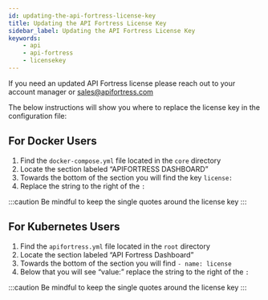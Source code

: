 ```yaml
---
id: updating-the-api-fortress-license-key
title: Updating the API Fortress License Key
sidebar_label: Updating the API Fortress License Key
keywords:
    - api
    - api-fortress
    - licensekey
---
```


If you need an updated API Fortress license please reach out to your account manager or [sales@apifortress.com](mailto:sales@apifortress.com)

The below instructions will show you where to replace the license key in the configuration file:

## For Docker Users

1. Find the `docker-compose.yml` file located in the `core` directory
2. Locate the section labeled “APIFORTRESS DASHBOARD”
3. Towards the bottom of the section you will find the key `license:` 
4. Replace the string to the right of the `:` 

:::caution
Be mindful to keep the single quotes around the license key
:::

## For Kubernetes Users

1. Find the `apifortress.yml` file located in the `root` directory
2. Locate the section labeled “API Fortress Dashboard”
3. Towards the bottom of the section you will find `- name: license`
4. Below that you will see “value:” replace the string to the right of the `:` 

:::caution
Be mindful to keep the single quotes around the license key
:::